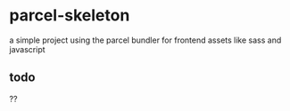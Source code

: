 
# parcel-skeleton
a simple project using the parcel bundler for frontend assets like sass and javascript

## todo
??

